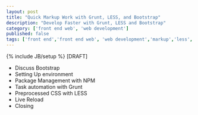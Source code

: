 ```yaml
---
layout: post
title: "Quick Markup Work with Grunt, LESS, and Bootstrap"
description: "Develop Faster with Grunt, LESS and Bootstrap"
category: ['front end web', 'web development']
published: false
tags: ['front end','front end web', 'web development','markup','less', 'grunt','javascript','twitter bootstrap', 'task automation']
---
```


{% include JB/setup %}
[DRAFT]

- Discuss Bootstrap
- Setting Up environment
- Package Management with NPM
- Task automation with Grunt
- Preprocessed CSS with LESS
- Live Reload
- Closing